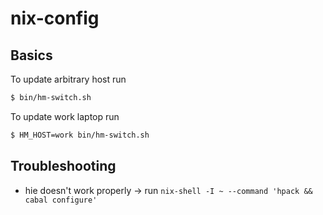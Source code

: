 # nix-config

## Basics

To update arbitrary host run

```bash
$ bin/hm-switch.sh
```

To update work laptop run

```bash
$ HM_HOST=work bin/hm-switch.sh
```

## Troubleshooting

- hie doesn't work properly -> run `nix-shell -I ~ --command 'hpack && cabal configure'`
